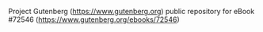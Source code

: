 Project Gutenberg (https://www.gutenberg.org) public repository
for eBook #72546 (https://www.gutenberg.org/ebooks/72546)
